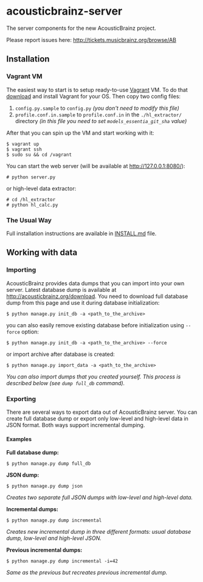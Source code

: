 acousticbrainz-server
=====================

The server components for the new AcousticBrainz project.

Please report issues here: http://tickets.musicbrainz.org/browse/AB


## Installation

### Vagrant VM

The easiest way to start is to setup ready-to-use [Vagrant](https://www.vagrantup.com/)
VM. To do that [download](https://www.vagrantup.com/downloads.html) and install
Vagrant for your OS. Then copy two config files:

1. `config.py.sample` to `config.py` *(you don't need to modify this file)*
2. `profile.conf.in.sample` to `profile.conf.in` in the `./hl_extractor/` directory
*(in this file you need to set `models_essentia_git_sha` value)*

After that you can spin up the VM and start working with it:

    $ vagrant up
    $ vagrant ssh
    $ sudo su && cd /vagrant

You can start the web server (will be available at http://127.0.0.1:8080/):

    # python server.py

or high-level data extractor:

    # cd /hl_extractor
    # python hl_calc.py

### The Usual Way

Full installation instructions are available in [INSTALL.md](https://github.com/metabrainz/acousticbrainz-server/blob/master/INSTALL.md) file.


## Working with data

### Importing

AcousticBrainz provides data dumps that you can import into your own server.
Latest database dump is available at http://acousticbrainz.org/download. You
need to download full database dump from this page and use it during database
initialization:

    $ python manage.py init_db -a <path_to_the_archive>

you can also easily remove existing database before initialization using
`--force` option:

    $ python manage.py init_db -a <path_to_the_archive> --force

or import archive after database is created:

    $ python manage.py import_data -a <path_to_the_archive>

*You can also import dumps that you created yourself. This process is described
below (see `dump full_db` command).*

### Exporting

There are several ways to export data out of AcousticBrainz server. You can
create full database dump or export only low-level and high-level data in JSON
format. Both ways support incremental dumping.

#### Examples

**Full database dump:**

    $ python manage.py dump full_db

**JSON dump:**

    $ python manage.py dump json

*Creates two separate full JSON dumps with low-level and high-level data.*

**Incremental dumps:**

    $ python manage.py dump incremental

*Creates new incremental dump in three different formats: usual database dump,
low-level and high-level JSON.*

**Previous incremental dumps:**

    $ python manage.py dump incremental -i=42

*Same as the previous but recreates previous incremental dump.*
